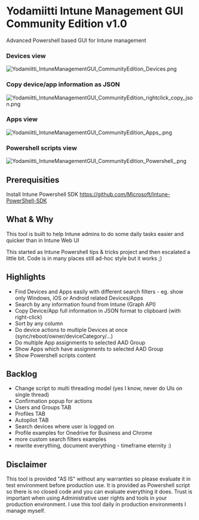 # Yodamiitti Intune Management GUI Community Edition v1.0
Advanced Powershell based GUI for Intune management

### Devices view
![Yodamiitti_IntuneManagementGUI_CommunityEdition_Devices.png](https://www.petripaavola.fi/Yodamiitti_IntuneManagementGUI_CommunityEdition_Devices.png)

### Copy device/app information as JSON
![Yodamiitti_IntuneManagementGUI_CommunityEdition_rightclick_copy_json.png](https://www.petripaavola.fi/Yodamiitti_IntuneManagementGUI_CommunityEdition_rightclick_copy_json.png)

### Apps view
![Yodamiitti_IntuneManagementGUI_CommunityEdition_Apps_.png](https://www.petripaavola.fi/Yodamiitti_IntuneManagementGUI_CommunityEdition_Apps_.png)

### Powershell scripts view
![Yodamiitti_IntuneManagementGUI_CommunityEdition_Powershell_.png](https://www.petripaavola.fi/Yodamiitti_IntuneManagementGUI_CommunityEdition_Powershell_.png)

## Prerequisities
Install Intune Powershell
SDK https://github.com/Microsoft/Intune-PowerShell-SDK

## What & Why
This tool is built to help Intune admins to do some daily tasks easier and quicker than in Intune Web UI

This started as Intune Powershell tips & tricks project and then escalated a little bit. Code is in many places still ad-hoc style but it works ;)

## Highlights
* Find Devices and Apps easily with different search filters - eg. show only Windows, iOS or Android related Devices/Apps
* Search by any information found from Intune (Graph API)
* Copy Device/App full information in JSON format to clipboard (with right-click)
* Sort by any column
* Do device actions to multiple Devices at once (sync/reboot/owner/deviceCategory/...)
* Do multiple App assignments to selected AAD Group
* Show Apps which have assignments to selected AAD Group
* Show Powershell scripts content
## Backlog
* Change script to multi threading model (yes I know, never do UIs on single thread)
* Confirmation popup for actions
* Users and Groups TAB
* Profiles TAB
* Autopilot TAB
* Search devices where user is logged on
* Profile examples for Onedrive for Business and Chrome
* more custom search filters examples
* rewrite everything, document everything - timeframe eternity :)

## Disclaimer
This tool is provided "AS IS" without any warranties so please evaluate it in test environment before production use. It is provided as Powershell script so there is no closed code and you can evaluate everything it does. Trust is important when using Administrative user rights and tools in your production environment. I use this tool daily in production environments I manage myself.
